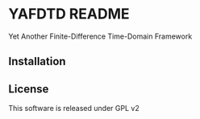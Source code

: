 # YAFDTD README
Yet Another Finite-Difference Time-Domain Framework

## Installation


## License
This software is released under GPL v2
